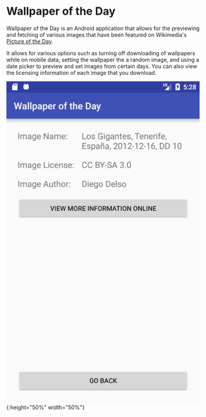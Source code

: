 # Wallpaper of the Day
Wallpaper of the Day is an Android application that allows for the previewing and fetching of various images that have been featured on Wikimedia's [Picture of the Day](https://commons.wikimedia.org/wiki/Commons:Picture_of_the_day).

It allows for various options such as turning off downloading of wallpapers while on mobile data, setting the wallpaper the a random image, and using a date picker to preview and set images from certain days. You can also view the licensing information of each image that you download.

![](https://github.com/ATMarcks/Files/blob/master/Wallpaper-of-the-Day/license.png?raw=true){:height="50%" width="50%"}
